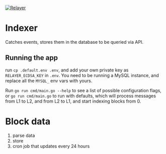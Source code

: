 [![Relayer](https://codecov.io/gh/taikoxyz/taiko-mono/branch/main/graph/badge.svg?token=E468X2PTJC&flag=relayer)](https://codecov.io/gh/taikoxyz/taiko-mono)

# Indexer

Catches events, stores them in the database to be queried via API.

## Running the app

run `cp .default.env .env`, and add your own private key as `RELAYER_ECDSA_KEY` in `.env`. You need to be running a MySQL instance, and replace all the `MYSQL_` env vars with yours.

Run `go run cmd/main.go --help` to see a list of possible configuration flags, or `go run cmd/main.go` to run with defaults, which will process messages from L1 to L2, and from L2 to L1, and start indexing blocks from 0.

# Block data

1. parse data
2. store
3. cron job that updates every 24 hours
